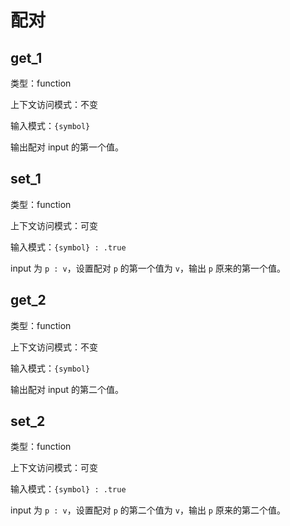 # 配对

## get_1

类型：function

上下文访问模式：不变

输入模式：`{symbol}`

输出配对 input 的第一个值。

## set_1

类型：function

上下文访问模式：可变

输入模式：`{symbol} : .true`

input 为 `p : v`，设置配对 `p` 的第一个值为 `v`，输出 `p` 原来的第一个值。

## get_2

类型：function

上下文访问模式：不变

输入模式：`{symbol}`

输出配对 input 的第二个值。

## set_2

类型：function

上下文访问模式：可变

输入模式：`{symbol} : .true`

input 为 `p : v`，设置配对 `p` 的第二个值为 `v`，输出 `p` 原来的第二个值。
